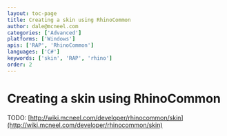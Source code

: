 ```yaml
---
layout: toc-page
title: Creating a skin using RhinoCommon
author: dale@mcneel.com
categories: ['Advanced']
platforms: ['Windows']
apis: ['RAP', 'RhinoCommon']
languages: ['C#']
keywords: ['skin', 'RAP', 'rhino']
order: 2
---
```


# Creating a skin using RhinoCommon

TODO: [http://wiki.mcneel.com/developer/rhinocommon/skin](http://wiki.mcneel.com/developer/rhinocommon/skin)
